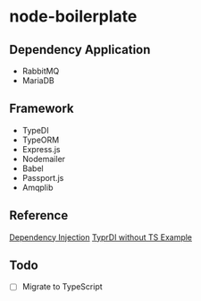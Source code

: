 # node-boilerplate

## Dependency Application

* RabbitMQ
* MariaDB

## Framework

* TypeDI
* TypeORM
* Express.js
* Nodemailer
* Babel
* Passport.js
* Amqplib

## Reference

[Dependency Injection](https://docs.typestack.community/typedi/usage-without-typescript/usage/02-basic-usage)
[TyprDI without TS Example](https://github.com/kdsonit/express-ioc-without-typescript)

## Todo

* [ ] Migrate to TypeScript
